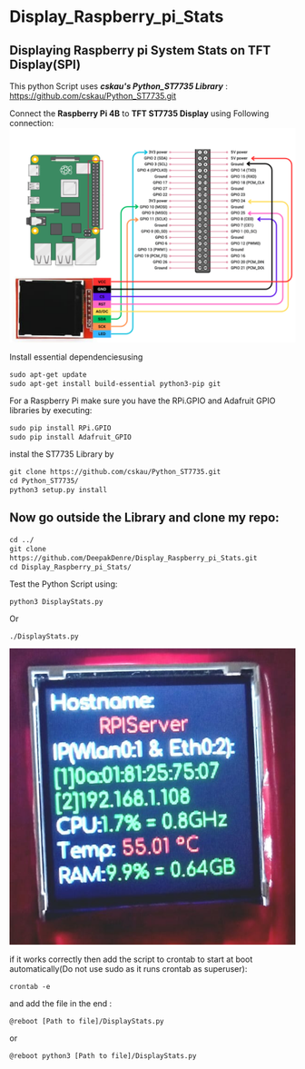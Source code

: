 # Display_Raspberry_pi_Stats
## Displaying Raspberry pi System Stats on TFT Display(SPI)
This python Script uses _**cskau's Python_ST7735 Library**_ :
https://github.com/cskau/Python_ST7735.git

Connect the **Raspberry Pi 4B** to **TFT ST7735 Display** using Following connection:
![Connection Of raspberry Pi 4B with TFT ST7735 Display.](Raspberry_RFT_Connection_diagram.png)

Install essential dependenciesusing
```
sudo apt-get update
sudo apt-get install build-essential python3-pip git
```

For a Raspberry Pi make sure you have the RPi.GPIO and Adafruit GPIO libraries by executing:
```
sudo pip install RPi.GPIO
sudo pip install Adafruit_GPIO
```

instal the ST7735 Library by 
```
git clone https://github.com/cskau/Python_ST7735.git
cd Python_ST7735/
python3 setup.py install
```
## Now go outside the Library and clone my repo:
```
cd ../
git clone https://github.com/DeepakDenre/Display_Raspberry_pi_Stats.git
cd Display_Raspberry_pi_Stats/
```

Test the Python Script using:
```
python3 DisplayStats.py
```
Or
```
./DisplayStats.py
```
![Display Raspberry pi 4B stats on ST7735 TFT Display](DisplayExample.jpeg)


if it works correctly then add the script to crontab to start at boot automatically(Do not use sudo as it runs crontab as superuser):
```
crontab -e
```
and add the file in the end :
```
@reboot [Path to file]/DisplayStats.py
```
or 
```
@reboot python3 [Path to file]/DisplayStats.py
```

